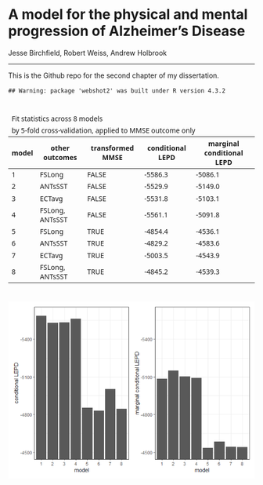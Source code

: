 A model for the physical and mental progression of Alzheimer’s Disease
================
Jesse Birchfield, Robert Weiss, Andrew Holbrook

------------------------------------------------------------------------

This is the Github repo for the second chapter of my dissertation.

    ## Warning: package 'webshot2' was built under R version 4.3.2

<div id="iydkdpfbrp" style="padding-left:0px;padding-right:0px;padding-top:10px;padding-bottom:10px;overflow-x:auto;overflow-y:auto;width:auto;height:auto;">
<style>#iydkdpfbrp table {
  font-family: system-ui, 'Segoe UI', Roboto, Helvetica, Arial, sans-serif, 'Apple Color Emoji', 'Segoe UI Emoji', 'Segoe UI Symbol', 'Noto Color Emoji';
  -webkit-font-smoothing: antialiased;
  -moz-osx-font-smoothing: grayscale;
}
&#10;#iydkdpfbrp thead, #iydkdpfbrp tbody, #iydkdpfbrp tfoot, #iydkdpfbrp tr, #iydkdpfbrp td, #iydkdpfbrp th {
  border-style: none;
}
&#10;#iydkdpfbrp p {
  margin: 0;
  padding: 0;
}
&#10;#iydkdpfbrp .gt_table {
  display: table;
  border-collapse: collapse;
  line-height: normal;
  margin-left: auto;
  margin-right: auto;
  color: #333333;
  font-size: 16px;
  font-weight: normal;
  font-style: solid;
  background-color: #FFFFFF;
  width: auto;
  border-top-style: solid;
  border-top-width: 3px;
  border-top-color: #D3D3D3;
  border-right-style: solid;
  border-right-width: 3px;
  border-right-color: #D3D3D3;
  border-bottom-style: solid;
  border-bottom-width: 3px;
  border-bottom-color: #D3D3D3;
  border-left-style: solid;
  border-left-width: 3px;
  border-left-color: #D3D3D3;
}
&#10;#iydkdpfbrp .gt_caption {
  padding-top: 4px;
  padding-bottom: 4px;
}
&#10;#iydkdpfbrp .gt_title {
  color: #333333;
  font-size: 125%;
  font-weight: initial;
  padding-top: 4px;
  padding-bottom: 4px;
  padding-left: 5px;
  padding-right: 5px;
  border-bottom-color: #FFFFFF;
  border-bottom-width: 0;
}
&#10;#iydkdpfbrp .gt_subtitle {
  color: #333333;
  font-size: 85%;
  font-weight: initial;
  padding-top: 3px;
  padding-bottom: 5px;
  padding-left: 5px;
  padding-right: 5px;
  border-top-color: #FFFFFF;
  border-top-width: 0;
}
&#10;#iydkdpfbrp .gt_heading {
  background-color: #FFFFFF;
  text-align: center;
  border-bottom-color: #FFFFFF;
  border-left-style: solid;
  border-left-width: 1px;
  border-left-color: #D3D3D3;
  border-right-style: solid;
  border-right-width: 1px;
  border-right-color: #D3D3D3;
}
&#10;#iydkdpfbrp .gt_bottom_border {
  border-bottom-style: solid;
  border-bottom-width: 2px;
  border-bottom-color: #5F5F5F;
}
&#10;#iydkdpfbrp .gt_col_headings {
  border-top-style: solid;
  border-top-width: 2px;
  border-top-color: #5F5F5F;
  border-bottom-style: solid;
  border-bottom-width: 2px;
  border-bottom-color: #5F5F5F;
  border-left-style: solid;
  border-left-width: 1px;
  border-left-color: #D3D3D3;
  border-right-style: solid;
  border-right-width: 1px;
  border-right-color: #D3D3D3;
}
&#10;#iydkdpfbrp .gt_col_heading {
  color: #FFFFFF;
  background-color: #0076BA;
  font-size: 100%;
  font-weight: normal;
  text-transform: inherit;
  border-left-style: solid;
  border-left-width: 1px;
  border-left-color: #D3D3D3;
  border-right-style: solid;
  border-right-width: 1px;
  border-right-color: #D3D3D3;
  vertical-align: bottom;
  padding-top: 5px;
  padding-bottom: 6px;
  padding-left: 5px;
  padding-right: 5px;
  overflow-x: hidden;
}
&#10;#iydkdpfbrp .gt_column_spanner_outer {
  color: #FFFFFF;
  background-color: #0076BA;
  font-size: 100%;
  font-weight: normal;
  text-transform: inherit;
  padding-top: 0;
  padding-bottom: 0;
  padding-left: 4px;
  padding-right: 4px;
}
&#10;#iydkdpfbrp .gt_column_spanner_outer:first-child {
  padding-left: 0;
}
&#10;#iydkdpfbrp .gt_column_spanner_outer:last-child {
  padding-right: 0;
}
&#10;#iydkdpfbrp .gt_column_spanner {
  border-bottom-style: solid;
  border-bottom-width: 2px;
  border-bottom-color: #5F5F5F;
  vertical-align: bottom;
  padding-top: 5px;
  padding-bottom: 5px;
  overflow-x: hidden;
  display: inline-block;
  width: 100%;
}
&#10;#iydkdpfbrp .gt_spanner_row {
  border-bottom-style: hidden;
}
&#10;#iydkdpfbrp .gt_group_heading {
  padding-top: 8px;
  padding-bottom: 8px;
  padding-left: 5px;
  padding-right: 5px;
  color: #333333;
  background-color: #FFFFFF;
  font-size: 100%;
  font-weight: initial;
  text-transform: inherit;
  border-top-style: solid;
  border-top-width: 2px;
  border-top-color: #5F5F5F;
  border-bottom-style: solid;
  border-bottom-width: 2px;
  border-bottom-color: #5F5F5F;
  border-left-style: solid;
  border-left-width: 1px;
  border-left-color: #D3D3D3;
  border-right-style: solid;
  border-right-width: 1px;
  border-right-color: #D3D3D3;
  vertical-align: middle;
  text-align: left;
}
&#10;#iydkdpfbrp .gt_empty_group_heading {
  padding: 0.5px;
  color: #333333;
  background-color: #FFFFFF;
  font-size: 100%;
  font-weight: initial;
  border-top-style: solid;
  border-top-width: 2px;
  border-top-color: #5F5F5F;
  border-bottom-style: solid;
  border-bottom-width: 2px;
  border-bottom-color: #5F5F5F;
  vertical-align: middle;
}
&#10;#iydkdpfbrp .gt_from_md > :first-child {
  margin-top: 0;
}
&#10;#iydkdpfbrp .gt_from_md > :last-child {
  margin-bottom: 0;
}
&#10;#iydkdpfbrp .gt_row {
  padding-top: 8px;
  padding-bottom: 8px;
  padding-left: 5px;
  padding-right: 5px;
  margin: 10px;
  border-top-style: solid;
  border-top-width: 1px;
  border-top-color: #D5D5D5;
  border-left-style: solid;
  border-left-width: 1px;
  border-left-color: #D5D5D5;
  border-right-style: solid;
  border-right-width: 1px;
  border-right-color: #D5D5D5;
  vertical-align: middle;
  overflow-x: hidden;
}
&#10;#iydkdpfbrp .gt_stub {
  color: #333333;
  background-color: #89D3FE;
  font-size: 100%;
  font-weight: initial;
  text-transform: inherit;
  border-right-style: solid;
  border-right-width: 2px;
  border-right-color: #D5D5D5;
  padding-left: 5px;
  padding-right: 5px;
}
&#10;#iydkdpfbrp .gt_stub_row_group {
  color: #333333;
  background-color: #FFFFFF;
  font-size: 100%;
  font-weight: initial;
  text-transform: inherit;
  border-right-style: solid;
  border-right-width: 2px;
  border-right-color: #D3D3D3;
  padding-left: 5px;
  padding-right: 5px;
  vertical-align: top;
}
&#10;#iydkdpfbrp .gt_row_group_first td {
  border-top-width: 2px;
}
&#10;#iydkdpfbrp .gt_row_group_first th {
  border-top-width: 2px;
}
&#10;#iydkdpfbrp .gt_summary_row {
  color: #333333;
  background-color: #FFFFFF;
  text-transform: inherit;
  padding-top: 8px;
  padding-bottom: 8px;
  padding-left: 5px;
  padding-right: 5px;
}
&#10;#iydkdpfbrp .gt_first_summary_row {
  border-top-style: solid;
  border-top-color: #5F5F5F;
}
&#10;#iydkdpfbrp .gt_first_summary_row.thick {
  border-top-width: 2px;
}
&#10;#iydkdpfbrp .gt_last_summary_row {
  padding-top: 8px;
  padding-bottom: 8px;
  padding-left: 5px;
  padding-right: 5px;
  border-bottom-style: solid;
  border-bottom-width: 2px;
  border-bottom-color: #5F5F5F;
}
&#10;#iydkdpfbrp .gt_grand_summary_row {
  color: #333333;
  background-color: #D5D5D5;
  text-transform: inherit;
  padding-top: 8px;
  padding-bottom: 8px;
  padding-left: 5px;
  padding-right: 5px;
}
&#10;#iydkdpfbrp .gt_first_grand_summary_row {
  padding-top: 8px;
  padding-bottom: 8px;
  padding-left: 5px;
  padding-right: 5px;
  border-top-style: solid;
  border-top-width: 6px;
  border-top-color: #5F5F5F;
}
&#10;#iydkdpfbrp .gt_last_grand_summary_row_top {
  padding-top: 8px;
  padding-bottom: 8px;
  padding-left: 5px;
  padding-right: 5px;
  border-bottom-style: solid;
  border-bottom-width: 6px;
  border-bottom-color: #5F5F5F;
}
&#10;#iydkdpfbrp .gt_striped {
  background-color: #EDF7FC;
}
&#10;#iydkdpfbrp .gt_table_body {
  border-top-style: solid;
  border-top-width: 2px;
  border-top-color: #5F5F5F;
  border-bottom-style: solid;
  border-bottom-width: 2px;
  border-bottom-color: #5F5F5F;
}
&#10;#iydkdpfbrp .gt_footnotes {
  color: #333333;
  background-color: #FFFFFF;
  border-bottom-style: solid;
  border-bottom-width: 2px;
  border-bottom-color: #D3D3D3;
  border-left-style: solid;
  border-left-width: 2px;
  border-left-color: #D3D3D3;
  border-right-style: solid;
  border-right-width: 2px;
  border-right-color: #D3D3D3;
}
&#10;#iydkdpfbrp .gt_footnote {
  margin: 0px;
  font-size: 90%;
  padding-top: 4px;
  padding-bottom: 4px;
  padding-left: 5px;
  padding-right: 5px;
}
&#10;#iydkdpfbrp .gt_sourcenotes {
  color: #333333;
  background-color: #FFFFFF;
  border-bottom-style: solid;
  border-bottom-width: 2px;
  border-bottom-color: #D3D3D3;
  border-left-style: solid;
  border-left-width: 2px;
  border-left-color: #D3D3D3;
  border-right-style: solid;
  border-right-width: 2px;
  border-right-color: #D3D3D3;
}
&#10;#iydkdpfbrp .gt_sourcenote {
  font-size: 90%;
  padding-top: 4px;
  padding-bottom: 4px;
  padding-left: 5px;
  padding-right: 5px;
}
&#10;#iydkdpfbrp .gt_left {
  text-align: left;
}
&#10;#iydkdpfbrp .gt_center {
  text-align: center;
}
&#10;#iydkdpfbrp .gt_right {
  text-align: right;
  font-variant-numeric: tabular-nums;
}
&#10;#iydkdpfbrp .gt_font_normal {
  font-weight: normal;
}
&#10;#iydkdpfbrp .gt_font_bold {
  font-weight: bold;
}
&#10;#iydkdpfbrp .gt_font_italic {
  font-style: italic;
}
&#10;#iydkdpfbrp .gt_super {
  font-size: 65%;
}
&#10;#iydkdpfbrp .gt_footnote_marks {
  font-size: 75%;
  vertical-align: 0.4em;
  position: initial;
}
&#10;#iydkdpfbrp .gt_asterisk {
  font-size: 100%;
  vertical-align: 0;
}
&#10;#iydkdpfbrp .gt_indent_1 {
  text-indent: 5px;
}
&#10;#iydkdpfbrp .gt_indent_2 {
  text-indent: 10px;
}
&#10;#iydkdpfbrp .gt_indent_3 {
  text-indent: 15px;
}
&#10;#iydkdpfbrp .gt_indent_4 {
  text-indent: 20px;
}
&#10;#iydkdpfbrp .gt_indent_5 {
  text-indent: 25px;
}
</style>
<table class="gt_table" data-quarto-disable-processing="false" data-quarto-bootstrap="false">
  <thead>
    <tr class="gt_heading">
      <td colspan="5" class="gt_heading gt_title gt_font_normal" style>Fit statistics across 8 models</td>
    </tr>
    <tr class="gt_heading">
      <td colspan="5" class="gt_heading gt_subtitle gt_font_normal gt_bottom_border" style>by 5-fold cross-validation, applied to MMSE outcome only</td>
    </tr>
    <tr class="gt_col_headings">
      <th class="gt_col_heading gt_columns_bottom_border gt_left" rowspan="1" colspan="1" scope="col" id="model">model</th>
      <th class="gt_col_heading gt_columns_bottom_border gt_left" rowspan="1" colspan="1" scope="col" id="other outcomes">other outcomes</th>
      <th class="gt_col_heading gt_columns_bottom_border gt_left" rowspan="1" colspan="1" scope="col" id="transformed MMSE">transformed MMSE</th>
      <th class="gt_col_heading gt_columns_bottom_border gt_left" rowspan="1" colspan="1" scope="col" id="conditional LEPD">conditional LEPD</th>
      <th class="gt_col_heading gt_columns_bottom_border gt_left" rowspan="1" colspan="1" scope="col" id="marginal conditional LEPD">marginal conditional LEPD</th>
    </tr>
  </thead>
  <tbody class="gt_table_body">
    <tr><td headers="model" class="gt_row gt_left">1</td>
<td headers="other outcomes" class="gt_row gt_left">FSLong</td>
<td headers="transformed MMSE" class="gt_row gt_left">FALSE</td>
<td headers="conditional LEPD" class="gt_row gt_left">-5586.3</td>
<td headers="marginal conditional LEPD" class="gt_row gt_left">-5086.1</td></tr>
    <tr><td headers="model" class="gt_row gt_left gt_striped">2</td>
<td headers="other outcomes" class="gt_row gt_left gt_striped">ANTsSST</td>
<td headers="transformed MMSE" class="gt_row gt_left gt_striped">FALSE</td>
<td headers="conditional LEPD" class="gt_row gt_left gt_striped">-5529.9</td>
<td headers="marginal conditional LEPD" class="gt_row gt_left gt_striped">-5149.0</td></tr>
    <tr><td headers="model" class="gt_row gt_left">3</td>
<td headers="other outcomes" class="gt_row gt_left">ECTavg</td>
<td headers="transformed MMSE" class="gt_row gt_left">FALSE</td>
<td headers="conditional LEPD" class="gt_row gt_left">-5531.8</td>
<td headers="marginal conditional LEPD" class="gt_row gt_left">-5103.1</td></tr>
    <tr><td headers="model" class="gt_row gt_left gt_striped">4</td>
<td headers="other outcomes" class="gt_row gt_left gt_striped">FSLong, ANTsSST</td>
<td headers="transformed MMSE" class="gt_row gt_left gt_striped">FALSE</td>
<td headers="conditional LEPD" class="gt_row gt_left gt_striped">-5561.1</td>
<td headers="marginal conditional LEPD" class="gt_row gt_left gt_striped">-5091.8</td></tr>
    <tr><td headers="model" class="gt_row gt_left">5</td>
<td headers="other outcomes" class="gt_row gt_left">FSLong</td>
<td headers="transformed MMSE" class="gt_row gt_left">TRUE</td>
<td headers="conditional LEPD" class="gt_row gt_left">-4854.4</td>
<td headers="marginal conditional LEPD" class="gt_row gt_left">-4536.1</td></tr>
    <tr><td headers="model" class="gt_row gt_left gt_striped">6</td>
<td headers="other outcomes" class="gt_row gt_left gt_striped">ANTsSST</td>
<td headers="transformed MMSE" class="gt_row gt_left gt_striped">TRUE</td>
<td headers="conditional LEPD" class="gt_row gt_left gt_striped">-4829.2</td>
<td headers="marginal conditional LEPD" class="gt_row gt_left gt_striped">-4583.6</td></tr>
    <tr><td headers="model" class="gt_row gt_left">7</td>
<td headers="other outcomes" class="gt_row gt_left">ECTavg</td>
<td headers="transformed MMSE" class="gt_row gt_left">TRUE</td>
<td headers="conditional LEPD" class="gt_row gt_left">-5003.5</td>
<td headers="marginal conditional LEPD" class="gt_row gt_left">-4543.9</td></tr>
    <tr><td headers="model" class="gt_row gt_left gt_striped">8</td>
<td headers="other outcomes" class="gt_row gt_left gt_striped">FSLong, ANTsSST</td>
<td headers="transformed MMSE" class="gt_row gt_left gt_striped">TRUE</td>
<td headers="conditional LEPD" class="gt_row gt_left gt_striped">-4845.2</td>
<td headers="marginal conditional LEPD" class="gt_row gt_left gt_striped">-4539.3</td></tr>
  </tbody>
  &#10;  
</table>
</div>

![](README_files/figure-gfm/unnamed-chunk-3-1.png)<!-- -->
